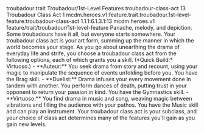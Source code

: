 <ability>
  <metadata>
    <class>troubadour</class>
    <feature_type>trait</feature_type>
    <file_dpath>Troubadour/1st-Level Features</file_dpath>
    <item_id>troubadour-class-act</item_id>
    <item_index>13</item_index>
    <item_name>Troubadour Class Act</item_name>
    <level>1</level>
    <scc>mcdm.heroes.v1:feature.trait.troubadour.1st-level-feature:troubadour-class-act</scc>
    <scdc>1.1.1:6.1.3.1:13</scdc>
    <source>mcdm.heroes.v1</source>
    <type>feature/trait/troubadour/1st-level-feature</type>
  </metadata>
  <effects>
    <effect type="mundane">Panache, melody, and depiction. Some troubadours have it all, but everyone starts somewhere. Your troubadour class act is your art form, summing up the manner in which the world becomes your stage. As you go about unearthing the drama of everyday life and strife, you choose a troubadour class act from the following options, each of which grants you a skill. (*Quick Build:* Virtuoso.)
- **Auteur:** You seek drama from story and recount, using your magic to manipulate the sequence of events unfolding before you. You have the Brag skill.
- **Duelist:** Drama infuses your every movement done in tandem with another. You perform dances of death, putting trust in your opponent to return your passion in kind. You have the Gymnastics skill.
- **Virtuoso:** You find drama in music and song, weaving magic between vibrations and filling the audience with your pathos. You have the Music skill and can play an instrument.
Your troubadour class act is your subclass, and your choice of class act determines many of the features you&apos;ll gain as you gain new levels.</effect>
  </effects>
</ability>
